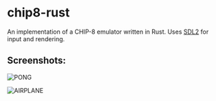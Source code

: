 # chip8-rust
An implementation of a CHIP-8 emulator written in Rust. Uses [SDL2](https://github.com/Rust-SDL2/rust-sdl2) for input and rendering.

## Screenshots:

![PONG](https://github.com/charlieboggus/chip8-rust/screenshot.png)

![AIRPLANE](https://github.com/charlieboggus/chip8-rust/screenshot2.png)